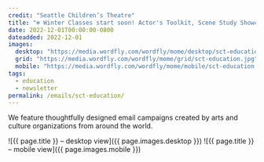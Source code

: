 ```yaml
---
credit: "Seattle Children’s Theatre"
title: "❄️ Winter Classes start soon! Actor's Toolkit, Scene Study Showcase, Sketch Comedy and more!"
date: 2022-12-01T00:00:00-0800
dateadded: 2022-12-01
images:
  desktop: "https://media.wordfly.com/wordfly/mome/desktop/sct-education.jpg"
  grid: "https://media.wordfly.com/wordfly/mome/grid/sct-education.jpg"
  mobile: "https://media.wordfly.com/wordfly/mome/mobile/sct-education.jpg"
tags:
  - education
  - newsletter
permalink: /emails/sct-education/
---
```

We feature thoughtfully designed email campaigns created by arts and culture organizations from around the world.

![{{ page.title }} – desktop view]({{ page.images.desktop }})
![{{ page.title }} – mobile view]({{ page.images.mobile }})
